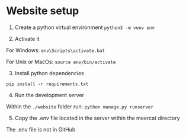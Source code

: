 # Website setup

1. Create a python virtual environment
`python3 -m venv env`

2. Activate it

For Windows:
`env\Scripts\activate.bat`

For Unix or MacOs:
`source env/bin/activate`

3. Install python dependencies

`pip install -r requirements.txt`

4. Run the development server

Within the `./website` folder run: `python manage.py runserver`

5. Copy the .env file located in the server within the meercat directory

The .env file is not in GitHub
